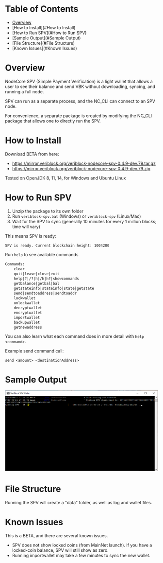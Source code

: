 # Table of Contents
* [Overview](#Overview)
* [How to Install](#How to Install)
* [How to Run SPV](#How to Run SPV)
* [Sample Output](#Sample Output)
* [File Structure](#File Structure)
* [Known Issues](#Known Issues)

# Overview

NodeCore SPV (Simple Payment Verification) is a light wallet that allows a user to see their balance and send VBK without downloading, syncing, and running a full node.

SPV can run as a separate process, and the NC_CLI can connect to an SPV node.

For convenience, a separate package is created by modifying the NC_CLI package that allows one to directly run the SPV.

# How to Install

Download BETA from here:

* https://mirror.veriblock.org/veriblock-nodecore-spv-0.4.9-dev.79.tar.gz
* https://mirror.veriblock.org/veriblock-nodecore-spv-0.4.9-dev.79.zip

Tested on OpenJDK 8, 11, 14, for Windows and Ubuntu Linux

# How to Run SPV

1. Unzip the package to its own folder
2. Run `veriblock-spv.bat` (Windows) or `veriblock-spv` (Linux/Mac)
3. Wait for the SPV to sync (generally 10 minutes for every 1 million blocks; time will vary)

This means SPV is ready:
```
SPV is ready. Current blockchain height: 1004200
```
Run `help` to see available commands
```
Commands:
    clear
    quit|leave|close|exit
    help|?|/?|h|/h|h?|showcommands
    getbalance|getbal|bal
    getstateinfo|stateinfo|state|getstate
    send|sendtoaddress|sendtoaddr
    lockwallet
    unlockwallet
    decryptwallet
    encryptwallet
    importwallet
    backupwallet
    getnewaddress
```
You can also learn what each command does in more detail with `help <command>`.

Example send command call:
```
send <amount> <destinationAddress>
```

# Sample Output
![ready](doc/sample.png)

# File Structure

Running the SPV will create a "data" folder, as well as log and wallet files.

# Known Issues

This is a BETA, and there are several known issues.

* SPV does not show locked coins (from MainNet launch). If you have a locked-coin balance, SPV will still show as zero.
* Running importwallet may take a few minutes to sync the new wallet.
